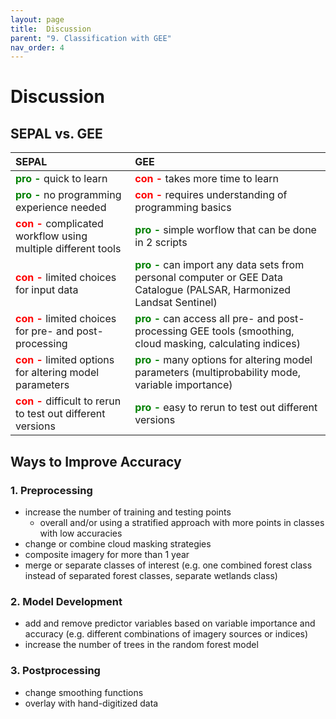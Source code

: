 ```yaml
---
layout: page
title:  Discussion
parent: "9. Classification with GEE"
nav_order: 4
---
```


# Discussion

## SEPAL vs. GEE

| SEPAL        | GEE          |
|:-------------|:-------------|
| **<font color = green> pro - </font>** quick to learn | **<font color = red> con - </font>** takes more time to learn |
| **<font color = green> pro - </font>** no programming experience needed | **<font color = red> con - </font>** requires understanding of programming basics |
| **<font color = red> con - </font>** complicated workflow using multiple different tools | **<font color = green> pro - </font>** simple worflow that can be done in 2 scripts |
| **<font color = red> con - </font>** limited choices for input data | **<font color = green> pro - </font>** can import any data sets from personal computer or GEE Data Catalogue (PALSAR, Harmonized Landsat Sentinel) |
| **<font color = red> con - </font>** limited choices for pre- and post-processing | **<font color = green> pro - </font>** can access all pre- and post-processing GEE tools (smoothing, cloud masking, calculating indices) |
| **<font color = red> con - </font>** limited options for altering model parameters | **<font color = green> pro - </font>** many options for altering model parameters (multiprobability mode, variable importance) |
| **<font color = red> con - </font>** difficult to rerun to test out different versions | **<font color = green> pro - </font>** easy to rerun to test out different versions |


## Ways to Improve Accuracy

### 1. Preprocessing
* increase the number of training and testing points 
    * overall and/or using a stratified approach with more points in classes with low accuracies
* change or combine cloud masking strategies
* composite imagery for more than 1 year
* merge or separate classes of interest (e.g. one combined forest class instead of separated forest classes, separate wetlands class)

### 2. Model Development
* add and remove predictor variables based on variable importance and accuracy (e.g. different combinations of imagery sources or indices)
* increase the number of trees in the random forest model

### 3. Postprocessing
* change smoothing functions
* overlay with hand-digitized data




